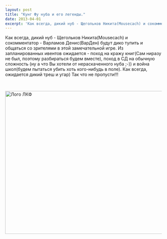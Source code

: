 ```yaml
---
layout: post
title: "Кунг Фу нуба и его легенды."
date: 2013-04-01
excerpt: 'Как всегда, дикий нуб - Щегольков Никита(Mousecach) и сокомментатор - Варламов Денис(ВарДен) будут дико тупить и общаться в этой замечательной игре...'
---
```


Как всегда, дикий нуб - Щегольков Никита(Mousecach) и сокомментатор - Варламов Денис(ВарДен) будут дико тупить и общаться со зрителями в этой замечательной игре. Из запланированных ивентов ожидается - поход на кражу книг(Сам ниразу не был, поэтому разбираться будем вместе), поход в СД на обычную сложность (ну а что Вы хотели от нераскаченного нуба ;-)) и война школ(будем пытаться убить хоть кого-нибудь в поле).
Как всегда, ожидается дикий треш и угар) Так что не пропусти!!!

&nbsp;

<a href="http://gamersoul.ru/wp-content/uploads/2013/04/Лого-ЛКФ.jpg"><img class="wp-image-1828 aligncenter" alt="Лого ЛКФ" src="http://gamersoul.ru/wp-content/uploads/2013/04/Лого-ЛКФ.jpg" width="614" height="461" /></a>